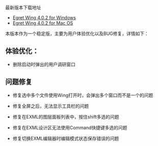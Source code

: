 最新版本下载地址

- [Egret Wing 4.0.2 for Windows](http://tool.egret-labs.org/EgretWing/electron/EgretWing-v4.0.2.exe?d=0221)
- [Egret Wing 4.0.2 for Mac OS](http://tool.egret-labs.org/EgretWing/electron/EgretWing-v4.0.2.dmg?d=0221)

本版本作为一个稳定版，主要为用户体验优化以及BUG修复，详情如下：


## 体验优化：

- 删除启动时弹出的用户调研窗口


## 问题修复

- 修复选中多个文件使用Wing打开时，会弹出多个窗口而不是一个的问题

- 修复全屏之后，无法显示工具栏的问题

- 修复在EXML的图层面板列表中，按住shift多选的问题

- 修复在EXML设计区无法使用Command快捷键多选的问题

- 修复切换EXML编辑器时编辑模式状态保存错误的问题